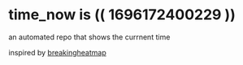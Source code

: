 # time_now is (( 1696172400229 ))

an automated repo that shows the currnent time

inspired by [breakingheatmap](https://github.com/breakingheatmap/breakingheatmap)